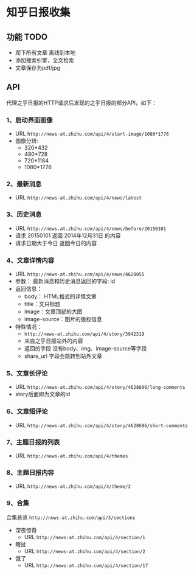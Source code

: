 # 知乎日报收集

## 功能 TODO
* 爬下所有文章 离线到本地
* 添加搜索引擎，全文检索
* 文章保存为pdf/jpg

## API
代理之乎日报的HTTP请求后发现的之乎日报的部分API，如下：

### 1、启动界面图像

* URL `http://news-at.zhihu.com/api/4/start-image/1080*1776`
* 图像分辨:
	* 320*432
	* 480*728
	* 720*1184
	* 1080*1776
	
### 2、最新消息
* URL `http://news-at.zhihu.com/api/4/news/latest`


### 3、历史消息
* URL `http://news.at.zhihu.com/api/4/news/before/20150101`
* 请求 20150101 返回 2014年12月31日 的内容
* 请求日期大于今日 返回今日的内容

### 4、文章详情内容
* URL `http://news-at.zhihu.com/api/4/news/4620055`
* 参数： 最新消息和历史消息返回的字段: id
* 返回信息：
	* body： HTML格式的详情文章
	* title：文只标题
	* image：文章顶部的大图
	* image-source：图片的版权信息
* 特殊情况：
	* `http://news-at.zhihu.com/api/4/story/3942319`
	* 来自之乎日报站外的内容
	* 返回的字段 没有body、img、image-source等字段
	* share_url 字段会跳转到站外文章

### 5、文章长评论
* URL `http://news-at.zhihu.com/api/4/story/4628696/long-comments` 
* story后面即为文章的id

### 6、文章短评论
* URL `http://news-at.zhihu.com/api/4/story/4628696/short-comments` 

### 7、主题日报的列表
* URL `http://news-at.zhihu.com/api/4/themes`

### 8、主题日报内容
* URL `http://news-at.zhihu.com/api/4/theme/2`


### 9、合集
合集总览 `http://news-at.zhihu.com/api/3/sections`

* 深夜惊奇
	* URL `http://news-at.zhihu.com/api/4/section/1`
* 瞎扯
	* URL `http://news-at.zhihu.com/api/4/section/2`
* 饿了
	* URL `http://news-at.zhihu.com/api/4/section/17`





